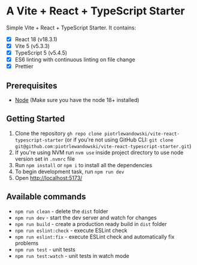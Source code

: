 # A Vite + React + TypeScript Starter

Simple Vite + React + TypeScript Starter. It contains:
- [x] React 18 (v18.3.1)
- [x] Vite 5 (v5.3.3)
- [x] TypeScript 5 (v5.4.5)
- [x] ES6 linting with continuous linting on file change
- [x] Prettier

## Prerequisites

* [Node](https://nodejs.org/) (Make sure you have the node 18+ installed)

## Getting Started

1. Clone the repository `gh repo clone piotrlewandowski/vite-react-typescript-starter` (or if you're not using GitHub CLI: `git clone git@github.com:piotrlewandowski/vite-react-typescript-starter.git`)
2. If you're using NVM run `nvm use` inside project directory to use node version set in `.nvmrc` file
3. Run `npm install` or `npm i` to install all the dependencies
4. To begin development task, run `npm run dev`
5. Open [http://localhost:5173/](http://localhost:5173/)

## Available commands

- `npm run clean` - delete the `dist` folder
- `npm run dev` - start the dev server and watch for changes
- `npm run build` - create a production ready build in `dist` folder
- `npm run eslint:check` - execute ESLint check
- `npm run eslint:fix` - execute ESLint check and automatically fix problems
- `npm run test` - unit tests
- `npm run test:watch` - unit tests in watch mode
